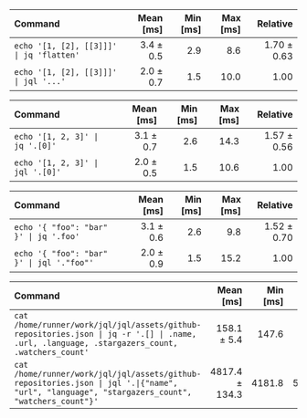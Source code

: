 | Command | Mean [ms] | Min [ms] | Max [ms] | Relative |
|:---|---:|---:|---:|---:|
| `echo '[1, [2], [[3]]]' \| jq 'flatten'` | 3.4 ± 0.5 | 2.9 | 8.6 | 1.70 ± 0.63 |
| `echo '[1, [2], [[3]]]' \| jql '...'` | 2.0 ± 0.7 | 1.5 | 10.0 | 1.00 |

| Command | Mean [ms] | Min [ms] | Max [ms] | Relative |
|:---|---:|---:|---:|---:|
| `echo '[1, 2, 3]' \| jq '.[0]'` | 3.1 ± 0.7 | 2.6 | 14.3 | 1.57 ± 0.56 |
| `echo '[1, 2, 3]' \| jql '.[0]'` | 2.0 ± 0.5 | 1.5 | 10.6 | 1.00 |

| Command | Mean [ms] | Min [ms] | Max [ms] | Relative |
|:---|---:|---:|---:|---:|
| `echo '{ "foo": "bar" }' \| jq '.foo'` | 3.1 ± 0.6 | 2.6 | 9.8 | 1.52 ± 0.70 |
| `echo '{ "foo": "bar" }' \| jql '."foo"'` | 2.0 ± 0.9 | 1.5 | 15.2 | 1.00 |

| Command | Mean [ms] | Min [ms] | Max [ms] | Relative |
|:---|---:|---:|---:|---:|
| `cat /home/runner/work/jql/jql/assets/github-repositories.json \| jq -r '.[] \| .name, .url, .language, .stargazers_count, .watchers_count'` | 158.1 ± 5.4 | 147.6 | 213.4 | 1.00 |
| `cat /home/runner/work/jql/jql/assets/github-repositories.json \| jql '.\|{"name", "url", "language", "stargazers_count", "watchers_count"}'` | 4817.4 ± 134.3 | 4181.8 | 5461.4 | 30.46 ± 1.34 |

